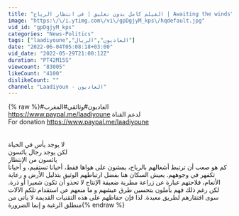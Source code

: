 ```yaml
---
title: "الفيلم كامل بدون تعليق | في انتظار الرياح | Awaiting the winds"
image: "https:\/\/i.ytimg.com\/vi\/gpDgjyM_kps\/hqdefault.jpg"
vid_id: "gpDgjyM_kps"
categories: "News-Politics"
tags: ["laadiyoune","العاديون","الريال"]
date: "2022-06-04T05:08:18+03:00"
vid_date: "2022-05-29T21:00:12Z"
duration: "PT42M15S"
viewcount: "83005"
likeCount: "4100"
dislikeCount: ""
channel: "Laadiyoun - العاديون"
---
```

{% raw %}#العاديون#وثائقي#المغرب<br /><a rel="nofollow" target="blank" href="https://www.paypal.me/laadiyoune">https://www.paypal.me/laadiyoune</a>  لدعم القناة<br />For donation <a rel="nofollow" target="blank" href="https://www.paypal.me/laadiyoune">https://www.paypal.me/laadiyoune</a><br /><br /><br />لا يوجد يأس في الحياة<br />لكن يوجد رجال يائسون<br />يائسون من الإنتظار<br />كم هو صعب أن ترتبط أشغالهم بالرياح، يمشون على هواها فقط، أحيانا تستقيم، و أحيانا تكفهر في وجوههم. يعيش السكان هنا بفضل ارتباطهم الوثيق بتذليل الأرض و رعاية الأنعام، فلاحتهم عبارة عن زراعة مطرية ضعيفة الإنتاح لا تحذو أن تكون شعيرا أو ذرة. لكن رغم ذلك فهم يأملون بتحسين طرق عيشهم و ما منعهم عن استقدام تلكم الآلات سوى افتقارهم لطريق معبدة. لذا فإن حفاظهم على هذه التقنيات القديمة لا يأتي من منطلق الرغبة و إنما الضرورة{% endraw %}
